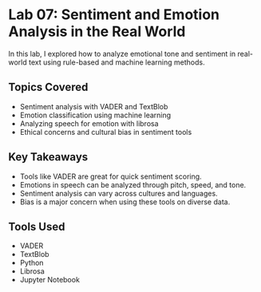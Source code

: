 # Lab 07: Sentiment and Emotion Analysis in the Real World

In this lab, I explored how to analyze emotional tone and sentiment in real-world text using rule-based and machine learning methods.

## Topics Covered
- Sentiment analysis with VADER and TextBlob
- Emotion classification using machine learning
- Analyzing speech for emotion with librosa
- Ethical concerns and cultural bias in sentiment tools

## Key Takeaways
- Tools like VADER are great for quick sentiment scoring.
- Emotions in speech can be analyzed through pitch, speed, and tone.
- Sentiment analysis can vary across cultures and languages.
- Bias is a major concern when using these tools on diverse data.

## Tools Used
- VADER
- TextBlob
- Python
- Librosa
- Jupyter Notebook

